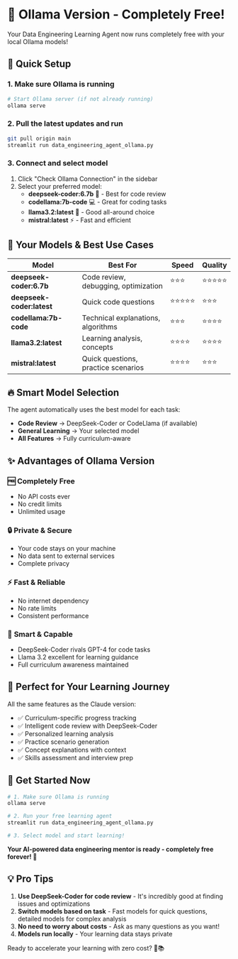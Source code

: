 # 🤖 Ollama Version - Completely Free!

Your Data Engineering Learning Agent now runs completely free with your local Ollama models!

## 🚀 Quick Setup

### 1. Make sure Ollama is running
```bash
# Start Ollama server (if not already running)
ollama serve
```

### 2. Pull the latest updates and run
```bash
git pull origin main
streamlit run data_engineering_agent_ollama.py
```

### 3. Connect and select model
1. Click "Check Ollama Connection" in the sidebar
2. Select your preferred model:
   - **deepseek-coder:6.7b** 🚀 - Best for code review
   - **codellama:7b-code** 💻 - Great for coding tasks
   - **llama3.2:latest** 🎯 - Good all-around choice
   - **mistral:latest** ⚡ - Fast and efficient

## 🎯 Your Models & Best Use Cases

| Model | Best For | Speed | Quality |
|-------|----------|-------|---------|
| **deepseek-coder:6.7b** | Code review, debugging, optimization | ⭐⭐⭐ | ⭐⭐⭐⭐⭐ |
| **deepseek-coder:latest** | Quick code questions | ⭐⭐⭐⭐⭐ | ⭐⭐⭐ |
| **codellama:7b-code** | Technical explanations, algorithms | ⭐⭐⭐ | ⭐⭐⭐⭐ |
| **llama3.2:latest** | Learning analysis, concepts | ⭐⭐⭐⭐ | ⭐⭐⭐⭐ |
| **mistral:latest** | Quick questions, practice scenarios | ⭐⭐⭐⭐ | ⭐⭐⭐ |

## 🔥 Smart Model Selection

The agent automatically uses the best model for each task:
- **Code Review** → DeepSeek-Coder or CodeLlama (if available)
- **General Learning** → Your selected model
- **All Features** → Fully curriculum-aware

## ✨ Advantages of Ollama Version

### 🆓 **Completely Free**
- No API costs ever
- No credit limits
- Unlimited usage

### 🔒 **Private & Secure**
- Your code stays on your machine
- No data sent to external services
- Complete privacy

### ⚡ **Fast & Reliable**
- No internet dependency
- No rate limits
- Consistent performance

### 🧠 **Smart & Capable**
- DeepSeek-Coder rivals GPT-4 for code tasks
- Llama 3.2 excellent for learning guidance
- Full curriculum awareness maintained

## 🎯 Perfect for Your Learning Journey

All the same features as the Claude version:
- ✅ Curriculum-specific progress tracking
- ✅ Intelligent code review with DeepSeek-Coder
- ✅ Personalized learning analysis
- ✅ Practice scenario generation
- ✅ Concept explanations with context
- ✅ Skills assessment and interview prep

## 🚀 Get Started Now

```bash
# 1. Make sure Ollama is running
ollama serve

# 2. Run your free learning agent
streamlit run data_engineering_agent_ollama.py

# 3. Select model and start learning!
```

**Your AI-powered data engineering mentor is ready - completely free forever! 🎉**

## 💡 Pro Tips

1. **Use DeepSeek-Coder for code review** - It's incredibly good at finding issues and optimizations
2. **Switch models based on task** - Fast models for quick questions, detailed models for complex analysis
3. **No need to worry about costs** - Ask as many questions as you want!
4. **Models run locally** - Your learning data stays private

Ready to accelerate your learning with zero cost? 🚀📚
